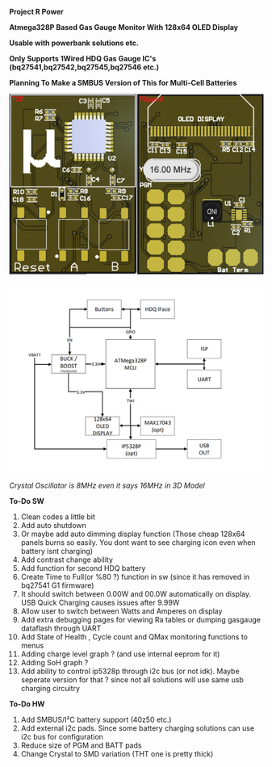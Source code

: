 **Project R Power**

**Atmega328P Based Gas Gauge Monitor With 128x64 OLED Display**

**Usable with powerbank solutions etc.**

**Only Supports 1Wired HDQ Gas Gauge IC's (bq27541,bq27542,bq27545,bq27546 etc.)**

**Planning To Make a SMBUS Version of This for Multi-Cell Batteries**

![Board Image](/HW/GaugeMaster/Pics/PCB.png)

![Block Diagram](/HW/GaugeMaster/Pics/Block.png)

*Crystal Oscillator is 8MHz even it says 16MHz in 3D Model*

**To-Do SW**
1. Clean codes a little bit
1. Add auto shutdown 
1. Or maybe add auto dimming display function (Those cheap 128x64 panels burns so easily. You dont want to see charging icon even when battery isnt charging)
1. Add contrast change ability
1. Add function for second HDQ battery
1. Create Time to Full(or %80 ?) function in sw (since it has removed in bq27541 G1 firmware)
1. It should switch between 0.00W and 00.0W automatically on display. USB Quick Charging causes issues after 9.99W
1. Allow user to switch between Watts and Amperes on display
1. Add extra debugging pages for viewing Ra tables or dumping gasgauge dataflash through UART
1. Add State of Health , Cycle count and QMax monitoring functions to menus
1. Adding charge level graph ? (and use internal eeprom for it)
1. Adding SoH graph ?
1. Add ability to control ip5328p through i2c bus (or not idk). Maybe seperate version for that ? since not all solutions will use same usb charging circuitry

**To-Do HW**
1. Add SMBUS/I²C battery support (40z50 etc.)
1. Add external i2c pads. Since some battery charging solutions can use i2c bus for configuration
1. Reduce size of PGM and BATT pads
1. Change Crystal to SMD variation (THT one is pretty thick) 